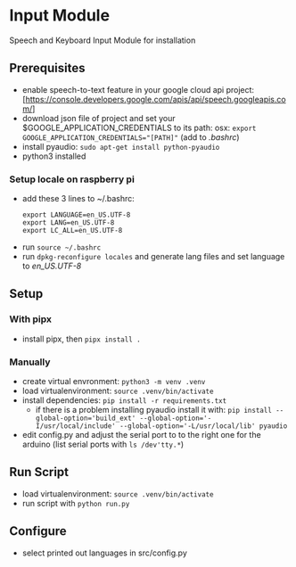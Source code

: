 # Input Module

Speech and Keyboard Input Module for installation

## Prerequisites

* enable speech-to-text feature in your google cloud api project: [https://console.developers.google.com/apis/api/speech.googleapis.com/]
* download json file of project and set your $GOOGLE_APPLICATION_CREDENTIALS to its path: osx: `export GOOGLE_APPLICATION_CREDENTIALS="[PATH]"` (add to *.bashrc*)
* install pyaudio: `sudo apt-get install python-pyaudio`
* python3 installed

### Setup locale on raspberry pi

* add these 3 lines to ~/.bashrc:
    ```
    export LANGUAGE=en_US.UTF-8
    export LANG=en_US.UTF-8
    export LC_ALL=en_US.UTF-8
    ```
* run `source ~/.bashrc`
* run `dpkg-reconfigure locales` and generate lang files and set language to *en_US.UTF-8*

## Setup

### With pipx

* install pipx, then `pipx install .`

### Manually

* create virtual envronment: `python3 -m venv .venv`
* load virtualenvironment: `source .venv/bin/activate`
* install dependencies: `pip install -r requirements.txt`
    * if there is a problem installing pyaudio install it with: `pip install --global-option='build_ext' --global-option='-I/usr/local/include' --global-option='-L/usr/local/lib' pyaudio`
* edit config.py and adjust the serial port to to the right one for the arduino (list serial ports with `ls /dev'tty.*`)
    
## Run Script

* load virtualenvironment: `source .venv/bin/activate`
* run script with `python run.py`

## Configure

* select printed out languages in src/config.py
